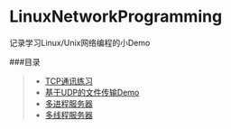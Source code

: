 # LinuxNetworkProgramming
记录学习Linux/Unix网络编程的小Demo

###目录
>* [TCP通讯练习](https://github.com/XINCGer/LinuxNetworkProgramming/tree/master/tcp)
>* [基于UDP的文件传输Demo](https://github.com/XINCGer/LinuxNetworkProgramming/tree/master/udpFileTransfer)
>* [多进程服务器](https://github.com/XINCGer/LinuxNetworkProgramming/tree/master/mutiprocess)
>* [多线程服务器](https://github.com/XINCGer/LinuxNetworkProgramming/tree/master/mutithread)
